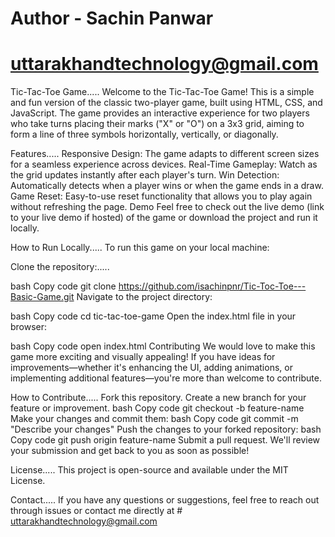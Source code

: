 # Author - Sachin Panwar
# uttarakhandtechnology@gmail.com
Tic-Tac-Toe Game.....
Welcome to the Tic-Tac-Toe Game! This is a simple and fun version of the classic two-player game, built using HTML, CSS, and JavaScript. The game provides an interactive experience for two players who take turns placing their marks ("X" or "O") on a 3x3 grid, aiming to form a line of three symbols horizontally, vertically, or diagonally.

Features.....
Responsive Design: The game adapts to different screen sizes for a seamless experience across devices.
Real-Time Gameplay: Watch as the grid updates instantly after each player's turn.
Win Detection: Automatically detects when a player wins or when the game ends in a draw.
Game Reset: Easy-to-use reset functionality that allows you to play again without refreshing the page.
Demo
Feel free to check out the live demo (link to your live demo if hosted) of the game or download the project and run it locally.

How to Run Locally.....
To run this game on your local machine:

Clone the repository:.....

bash
Copy code
git clone https://github.com/isachinpnr/Tic-Toc-Toe---Basic-Game.git
Navigate to the project directory:

bash
Copy code
cd tic-tac-toe-game
Open the index.html file in your browser:

bash
Copy code
open index.html
Contributing
We would love to make this game more exciting and visually appealing! If you have ideas for improvements—whether it's enhancing the UI, adding animations, or implementing additional features—you're more than welcome to contribute.

How to Contribute.....
Fork this repository.
Create a new branch for your feature or improvement.
bash
Copy code
git checkout -b feature-name
Make your changes and commit them:
bash
Copy code
git commit -m "Describe your changes"
Push the changes to your forked repository:
bash
Copy code
git push origin feature-name
Submit a pull request.
We'll review your submission and get back to you as soon as possible!

License.....
This project is open-source and available under the MIT License.

Contact.....
If you have any questions or suggestions, feel free to reach out through issues or contact me directly at # uttarakhandtechnology@gmail.com
